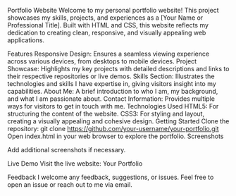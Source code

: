 Portfolio Website
Welcome to my personal portfolio website! This project showcases my skills, projects, and experiences as a [Your Name or Professional Title]. Built with HTML and CSS, this website reflects my dedication to creating clean, responsive, and visually appealing web applications.

Features
Responsive Design: Ensures a seamless viewing experience across various devices, from desktops to mobile devices.
Project Showcase: Highlights my key projects with detailed descriptions and links to their respective repositories or live demos.
Skills Section: Illustrates the technologies and skills I have expertise in, giving visitors insight into my capabilities.
About Me: A brief introduction to who I am, my background, and what I am passionate about.
Contact Information: Provides multiple ways for visitors to get in touch with me.
Technologies Used
HTML5: For structuring the content of the website.
CSS3: For styling and layout, creating a visually appealing and cohesive design.
Getting Started
Clone the repository: git clone https://github.com/your-username/your-portfolio.git
Open index.html in your web browser to explore the portfolio.
Screenshots

Add additional screenshots if necessary.

Live Demo
Visit the live website: Your Portfolio

Feedback
I welcome any feedback, suggestions, or issues. Feel free to open an issue or reach out to me via email.

